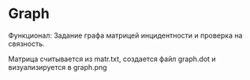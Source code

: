 # Graph
Функционал: Задание графа матрицей инцидентности и проверка на связность.


Матрица считывается из matr.txt, создается файл graph.dot и визуализируется в graph.png
